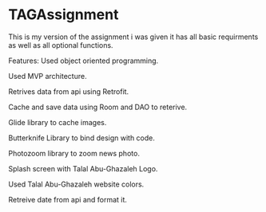 # TAGAssignment
This is my version of the assignment i was given
it has all basic requirments as well as all optional functions.

Features:
Used object oriented programming.

Used MVP architecture.

Retrives data from api using Retrofit.

Cache and save data using Room and DAO to reterive.

Glide library to cache images.

Butterknife Library to bind design with code.

Photozoom library to zoom news photo.

Splash screen with Talal Abu-Ghazaleh Logo.

Used Talal Abu-Ghazaleh website colors.

Retreive date from api and format it.

